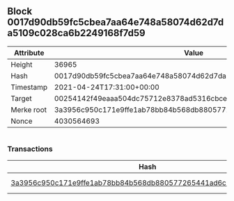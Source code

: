 ## Block 0017d90db59fc5cbea7aa64e748a58074d62d7da5109c028ca6b2249168f7d59

Attribute | Value
--- | ---
Height | 36965
Hash | 0017d90db59fc5cbea7aa64e748a58074d62d7da5109c028ca6b2249168f7d59
Timestamp | 2021-04-24T17:31:00+00:00
Target | 00254142f49eaaa504dc75712e8378ad5316cbcead634704b3734b6271167cc4
Merke root | 3a3956c950c171e9ffe1ab78bb84b568db880577265441ad6c3a30eb8f594f37
Nonce | 4030564693

```

```

### Transactions

Hash | Amount
--- | ---
[3a3956c950c171e9ffe1ab78bb84b568db880577265441ad6c3a30eb8f594f37](3a3956c950c171e9ffe1ab78bb84b568db880577265441ad6c3a30eb8f594f37.md) | 10.00000000 SKEPTI 

